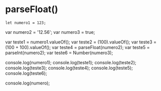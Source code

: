 # parseFloat()

    let numero1 = 123;


var numero2 = '12.56';
var numero3 = true;

var teste1 = numero1.valueOf();
var teste2 = (100).valueOf();
var teste3 = (100 + 100).valueOf();
var teste4 = parseFloat(numero2);
var teste5 = parseInt(numero2);
var teste6 = Number(numero3);
		
console.log(numero1);
console.log(teste1);
console.log(teste2);
console.log(teste3);
console.log(teste4);
console.log(teste5);
console.log(teste6);

console.log(numero);
